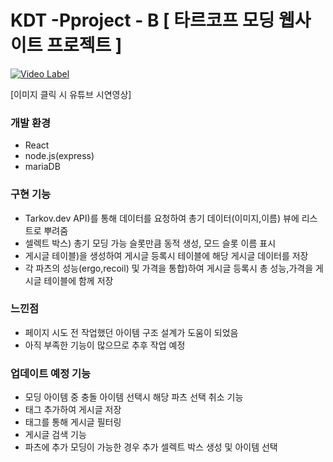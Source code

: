 # KDT -Pproject - B [ 타르코프 모딩 웹사이트 프로젝트 ]


[![Video Label](http://img.youtube.com/vi/DtXLMmJ8vtA/0.jpg)](https://youtu.be/DtXLMmJ8vtA)

[이미지 클릭 시 유튜브 시연영상]

### 개발 환경
- React
- node.js(express)
- mariaDB

### 구현 기능
- Tarkov.dev API)를 통해 데이터를 요청하여 총기 데이터(이미지,이름) 뷰에 리스트로 뿌려줌
- 셀렉트 박스) 총기 모딩 가능 슬롯만큼 동적 생성, 모드 슬롯 이름 표시
- 게시글 테이블)을 생성하여 게시글 등록시 테이블에 해당 게시글 데이터를 저장
- 각 파츠의 성능(ergo,recoil) 및 가격을 통합)하여 게시글 등록시 총 성능,가격을 게시글 테이블에 함께 저장


### 느낀점
- 페이지 시도 전 작업했던 아이템 구조 설계가 도움이 되었음
- 아직 부족한 기능이 많으므로 추후 작업 예정

### 업데이트 예정 기능
- 모딩 아이템 중 충돌 아이템 선택시 해당 파츠 선택 취소 기능
- 태그 추가하여 게시글 저장
- 태그를 통해 게시글 필터링
- 게시글 검색 기능
- 파츠에 추가 모딩이 가능한 경우 추가 셀렉트 박스 생성 및 아이템 선택

